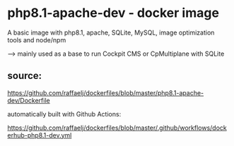 # php8.1-apache-dev - docker image

A basic image with php8.1, apache, SQLite, MySQL, image optimization tools and node/npm

--> mainly used as a base to run Cockpit CMS or CpMultiplane with SQLite

## source:

https://github.com/raffaelj/dockerfiles/blob/master/php8.1-apache-dev/Dockerfile

automatically built with Github Actions:

https://github.com/raffaelj/dockerfiles/blob/master/.github/workflows/dockerhub-php8.1-dev.yml
